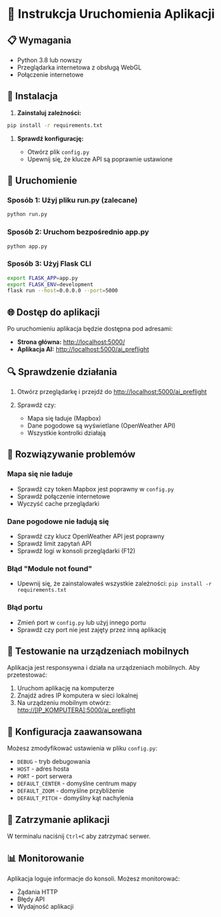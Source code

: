 # 🚀 Instrukcja Uruchomienia Aplikacji

## 📋 Wymagania

- Python 3.8 lub nowszy
- Przeglądarka internetowa z obsługą WebGL
- Połączenie internetowe

## 🔧 Instalacja

1. **Zainstaluj zależności:**

```bash
pip install -r requirements.txt
```

1. **Sprawdź konfigurację:**

   - Otwórz plik `config.py`
   - Upewnij się, że klucze API są poprawnie ustawione

## 🎯 Uruchomienie

### Sposób 1: Użyj pliku run.py (zalecane)

```bash
python run.py
```

### Sposób 2: Uruchom bezpośrednio app.py

```bash
python app.py
```

### Sposób 3: Użyj Flask CLI

```bash
export FLASK_APP=app.py
export FLASK_ENV=development
flask run --host=0.0.0.0 --port=5000
```

## 🌐 Dostęp do aplikacji

Po uruchomieniu aplikacja będzie dostępna pod adresami:

- **Strona główna:** <http://localhost:5000/>
- **Aplikacja AI:** <http://localhost:5000/ai_preflight>

## 🔍 Sprawdzenie działania

1. Otwórz przeglądarkę i przejdź do <http://localhost:5000/ai_preflight>
2. Sprawdź czy:

   - Mapa się ładuje (Mapbox)
   - Dane pogodowe są wyświetlane (OpenWeather API)
   - Wszystkie kontrolki działają

## 🐛 Rozwiązywanie problemów

### Mapa się nie ładuje

- Sprawdź czy token Mapbox jest poprawny w `config.py`
- Sprawdź połączenie internetowe
- Wyczyść cache przeglądarki

### Dane pogodowe nie ładują się

- Sprawdź czy klucz OpenWeather API jest poprawny
- Sprawdź limit zapytań API
- Sprawdź logi w konsoli przeglądarki (F12)

### Błąd "Module not found"

- Upewnij się, że zainstalowałeś wszystkie zależności: `pip install -r requirements.txt`

### Błąd portu

- Zmień port w `config.py` lub użyj innego portu
- Sprawdź czy port nie jest zajęty przez inną aplikację

## 📱 Testowanie na urządzeniach mobilnych

Aplikacja jest responsywna i działa na urządzeniach mobilnych. Aby przetestować:

1. Uruchom aplikację na komputerze
2. Znajdź adres IP komputera w sieci lokalnej
3. Na urządzeniu mobilnym otwórz: <http://[IP_KOMPUTERA]:5000/ai_preflight>

## 🔧 Konfiguracja zaawansowana

Możesz zmodyfikować ustawienia w pliku `config.py`:

- `DEBUG` - tryb debugowania
- `HOST` - adres hosta
- `PORT` - port serwera
- `DEFAULT_CENTER` - domyślne centrum mapy
- `DEFAULT_ZOOM` - domyślne przybliżenie
- `DEFAULT_PITCH` - domyślny kąt nachylenia

## 🛑 Zatrzymanie aplikacji

W terminalu naciśnij `Ctrl+C` aby zatrzymać serwer.

## 📊 Monitorowanie

Aplikacja loguje informacje do konsoli. Możesz monitorować:

- Żądania HTTP
- Błędy API
- Wydajność aplikacji
